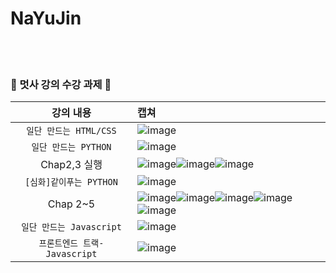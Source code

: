 # NaYuJin
<br><br>
### 🦁 멋사 강의 수강 과제 🦁

| 강의 내용 | 캡쳐 | 
|:------:|:------|
|`일단 만드는 HTML/CSS`|![image](https://user-images.githubusercontent.com/91943160/166250283-d35cb509-6606-49db-964a-89be365ce904.png)|
|`일단 만드는 PYTHON`|![image](https://user-images.githubusercontent.com/91943160/167440090-190cd1b8-ec74-4248-a849-1cfd2ba14055.png)|
|Chap2,3 실행|![image](https://user-images.githubusercontent.com/91943160/167440502-cf513f75-a8da-4318-9b8e-5c55509e7ccd.png)![image](https://user-images.githubusercontent.com/91943160/167441531-3351affd-e8e4-4bd5-9b7d-85cf056d0c6f.png)![image](https://user-images.githubusercontent.com/91943160/167441949-891a5208-8028-44dd-bbe7-3b6e71a69ebe.png)|
|`[심화]같이푸는 PYTHON`|![image](https://user-images.githubusercontent.com/91943160/167442212-ab431a10-a34a-4bea-806c-59e34d4da892.png)|
|Chap 2~5|![image](https://user-images.githubusercontent.com/91943160/167444631-82c40a8a-4776-4b3c-a13e-f219c068ea80.png)![image](https://user-images.githubusercontent.com/91943160/167446577-3ea820e0-a980-46ac-8ff6-8473dbef9717.png)![image](https://user-images.githubusercontent.com/91943160/167448809-3607077e-4104-44d7-a334-052af446a6a6.png)![image](https://user-images.githubusercontent.com/91943160/167456039-a1eee609-9d4a-4532-a55f-a5d5b19213f0.png)![image](https://user-images.githubusercontent.com/91943160/167456477-1f2c79d7-e3f8-4278-ab71-e0deeebfe17a.png)|
|`일단 만드는 Javascript`|![image](https://user-images.githubusercontent.com/91943160/169783377-101a1241-e247-4b88-bd74-95b3a5071cbc.png)|
|`프론트엔드 트랙-Javascript`|![image](https://user-images.githubusercontent.com/91943160/174491402-e1e819ba-372c-4141-afe8-df9f475037ac.png)|
